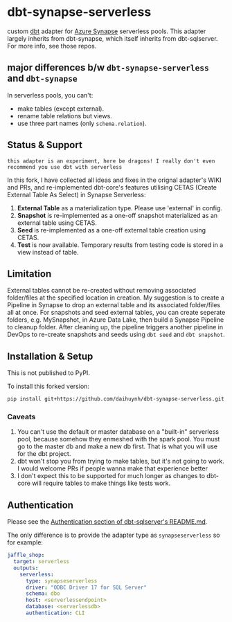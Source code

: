 # dbt-synapse-serverless

custom [dbt](https://www.getdbt.com) adapter for [Azure Synapse](https://azure.microsoft.com/en-us/services/synapse-analytics/) serverless pools. This adapter largely inherits from dbt-synapse, which itself inherits from dbt-sqlserver. For more info, see those repos.

## major differences b/w `dbt-synapse-serverless` and `dbt-synapse`
In serverless pools, you can't:
- make tables (except external).
- rename table relations but views.
- use three part names (only `schema.relation`).
## Status & Support

```
this adapter is an experiment, here be dragons! I really don't even recommend you use dbt with serverless
```

In this fork, I have collected all ideas and fixes in the orignal adapter's WIKI and PRs, and re-implemented dbt-core's features utilising CETAS (Create External Table As Select) in Synapse Serverless:

1. **External Table** as a materialization type. Please use 'external' in config.
2. **Snapshot** is re-implemented as a one-off snapshot materialized as an external table using CETAS.
3. **Seed** is re-implemented as a one-off external table creation using CETAS.
4. **Test** is now available. Temporary results from testing code is stored in a view instead of table.

## Limitation

External tables cannot be re-created without removing associated folder/files at the specified location in creation. My suggestion is to create a Pipeline in Synapse to drop an external table and its associated folder/files all at once.
For snapshots and seed external tables, you can create seperate folders, e.g. MySnapshot, in Azure Data Lake, then build a Synapse Pipeline to cleanup folder. After cleaning up, the pipeline triggers another pipeline in DevOps to re-create snapshots and seeds using ```dbt seed``` and ```dbt snapshot```.

## Installation & Setup

This is not published to PyPI. 

To install this forked version:
```sh
pip install git+https://github.com/daihuynh/dbt-synapse-serverless.git
```

### Caveats
1. You can't use the default or master database on a "built-in" serverless pool, because somehow they enmeshed with the spark pool. You must go to the master db and make a new db first. That is what you will use for the dbt project.
2. dbt won't stop  you from trying to make tables, but it's not going to work. I would welcome PRs if people wanna make that experience better
3. I don't expect this to be supported for much longer as changes to dbt-core will require tables to make things like tests work.


## Authentication

Please see the [Authentication section of dbt-sqlserver's README.md](https://github.com/dbt-msft/dbt-sqlserver#authentication).

The only difference is to provide the adapter type as `synapseserverless` so for example:

```yml
jaffle_shop:
  target: serverless
  outputs:
    serverless:
      type: synapseserverless
      driver: "ODBC Driver 17 for SQL Server"
      schema: dbo
      host: <serverlessendpoint>
      database: <serverlessdb>
      authentication: CLI
```

